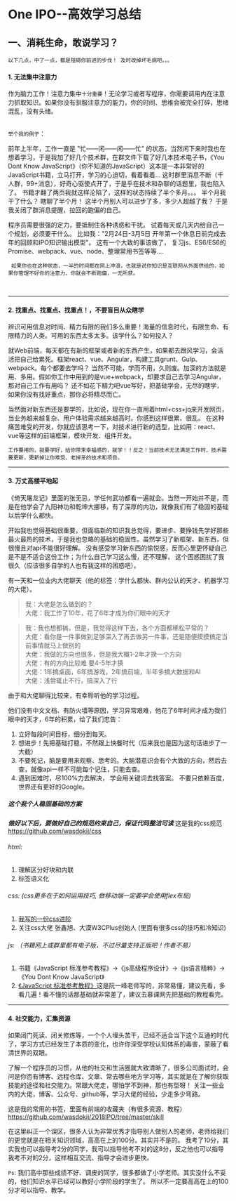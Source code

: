 # One IPO--高效学习总结
## 一、消耗生命，敢说学习？

 `以下几点，中了一点，都是阻碍你前进的步伐！ 及时改掉坏毛病吧。。。`
#### 1. 无法集中注意力
  作为脑力工作！注意力集中`十分重要`！无论学习或者写程序，你需要调用内在注意力抓取知识。如果你没有驯服注意力的能力，你的时间、思维会被完全打碎，思绪混乱，没有头绪。

  <br>`举个我的例子`：<br>

  前年上半年，工作一直是 "忙——闲——闲——忙" 的状态，当然闲下来时我也在想着学习，于是我加了好几个技术群，在群文件下载了好几本技术电子书，《You Dont Know JavaScript》（你不知道的JavaScript）这本是一本非常好的JavaScript书籍，立马打开，学习的心迫切，看着看着... 这时群里消息不断（千人群，99+消息），好奇心驱使点开了，于是乎在技术和杂聊的话题里，我也陷入了。 书籍才翻了两页我就这样沦陷了，这样的状态持续了半个多月。。。  半个月我干了什么？ 瞎聊了半个月！ 这半个月别人可以进步了多，多少人超越了我？ 于是我关闭了群消息提醒，拉回的跑偏的自己。

  程序员需要很强的定力，要抵制住各种诱惑和干扰。 试着每天或几天内给自己一个规划，必须要干什么。  比如我："2月24日-3月5日 开年第一个休息日前完成去年的回顾和IPO知识输出模型"。 这有一个大致的事该做了， 复习js、ES6/ES6的Promise、webpack、vue、node、整理常用书签等等....

     如果你也在这种状态，一半的时间都在网上冲浪，也就是说你知识是互联网从外面供给的，如果你管理不好你的注意力，你就会不断跑偏，一无所获。
 <br>

---

#### 2. 找重点、找重点、找重点！，不要盲目从众瞎学

辨识可用信息对时间、精力有限的我们多么重要！海量的信息时代，有限生命、有限精力的人类。可用的东西太多太多。该学什么？如何投入？

就Web前端，每天都在有新的框架或者新的东西产生，如果都去跟风学习，会活活把自己给累死。框架react、vue、Angular，构建工具grunt、Gulp、webpack。每个都要去学吗？ 当然不可能，学而不用，久则废。加深的方法就是用、多用。假如你工作中用到的是vue+webpack，却要求自己去学习Angular，那对自己工作有用吗？ 还不如花下精力吧vue写好，把基础学会，无尽的瞎学，如果你没有找好重点，那你必将精尽而亡。

当然面对新东西还是要学的，比如说，现在你一直用着html+css+jq来开发网页，当业务越来越复杂、用户体验需求越来越高时。你感到这样很累、很乱。 在这种痛苦难受的开发，你就应该思考一下，对技术进行新的选型，比如用：react、vue等这样的前端框架，模块开发、组件开发。

    工作要用的，就要学好，给你带来幸福感的，就学！！反之！当前技术无法满足工作时，技术需要更新，更新掉让你难受、老掉牙的技术和项目。


---

#### 3. 万丈高楼平地起
《倚天屠龙记》里面的张无忌，学任何武功都看一遍就会。当然一开始并不是，而是在他学会了九阳神功和乾坤大挪移，有了深厚的内功，就像我们有了稳固的基础以后学什么都快。

开始我也觉得基础很重要，但面临新的知识我总觉得，要进步、要挣钱先学好那些最火最热的技术，于是我也忽略的基础的稳固性。虽然学习了新框架、新东西，但很慢且对api不能很好理解。 没有感受学习新东西的愉悦感，反而心里更怀疑自己是不是不适合这份工作；为什么自己学习这么慢，还不理解， 这个困惑困扰了我很久（应该很多自学的人也有我这样的困惑吧）。

有一天和一位业内大佬聊天（他的标签：学什么都快、群内公认的天才、机器学习的大佬）。
> 我：大佬是怎么做到的？<br>
> 大佬：我工作了10年，花了6年才成为你们眼中的天才<br>

> 我：我也想都搞，但是，我觉得这样下去，各个方面都稀松平常的？<br>
> 大佬：看你是一件事做到足够深入了再去做另一件事，还是随便摸摸搞定当前事情就马上做别的<br>
> 大佬：我做的方向也很多，但是我大概1-2年才换一个方向<br>
> 大佬：有的方向比较难 要4-5年才换<br>
> 大佬：1年搞桌面，6年搞游戏，2年搞前端，半年多搞大数据和AI<br>
> 大佬：浅尝辄止不行，搞深入了行<br>

由于和大佬聊得比较来，有幸聆听他的学习过程。

他们没有中文文档、有防火墙等原因，学习异常艰难，他花了6年时间才成为我们眼中的天才，6年的积累，给了我们忠告： <br>
1. 立好每段时间目标，细分到每天。
2. 想进步！先把基础打稳，不然跟上快餐时代（后来我也是因为这句话进步了一大截）
3. 不要死记，脑是要用来观察、思考的。大脑潜意识会有个大致的方向，然后去查，就像api一样不可能每个记住，只能去查。
4. 遇到困难时，尽100%力去解决， 学会用关键词去找答案。 不要只依赖百度，世界还有更好的Google。

##### 这个我个人稳固基础的方案
***做好以下后，要做好自己的规范约束自己，保证代码整洁可读***
这是我的css规范 https://github.com/wasdokij/css

###### html:
1. 理解区分好块和内联
2. 标签语义化
###### css: (css更多在于如何运用技巧, 做移动端一定要学会使用flex布局)
1. [我写的一份css进阶]( https://github.com/wasdokij/css/tree/master/modal/css)
2. 关注css大佬 张鑫旭、大漠W3CPlus创始人 (里面有很多css的技巧和冷知识)

###### js: （书籍网上或群里都有电子版，不过尽量支持正版吧！作者不易）
1. 书籍《JavaScript 标准参考教程》->《js高级程序设计》->《js语言精粹》->《You Dont Know JavaScript》
2. [《JavaScript 标准参考教程》](http://javascript.ruanyifeng.com/)这是阮一峰老师写的，非常易懂，建议先看，多看几遍！看不懂的话那基础就非常差了，建议去慕课网先把基础的教程看完。

---

#### 4. 社交能力，汇集资源
如果闭门死读、闭关修炼等，一个个人埋头苦干，已经不适合当下这个互通的时代了，学习方式已经发生了本质的变化，也许你深受学校认知体系的毒害，蒙蔽了看清世界的双眼。

了解一个程序员的习惯，从他的社交和生活圈就大致清晰了，很多公司面试时，会问是你否有博客、远程仓库、文章、常去哪些地方学习等，其实就是在了解你获取技能的途径和社交能力。常跟大佬走，哪怕学不到神，那也有型呀！ 关注一些业内的大佬，博客、公众号、github等，学习大佬的经验，少走多少弯路。

 这是我的常用的书签，里面有前端的收藏夹（有很多资源、教程） https://github.com/wasdokij/2018IPO/tree/master/skill

在这里纠正一个误区，很多人认为非常优秀才指导别人做别人的老师，老师给我们的更觉就是在相关知识领域，高高在上的100分。其实并不是的。 我考了10分，其实我也可以指导考2分的同学，我可以指导他考不对的这8分，反之他也可以指导我考不对的2分，这样相互交流、指导才会进步更快。

 `Ps`: 我们高中那些成绩不好、调皮的同学，很多都做了小学老师。其实没什么不妥的，他们知识水平已经可以教好小学阶段的学生了。 所以不一定要高高在上的100分才可以指导、教学。



